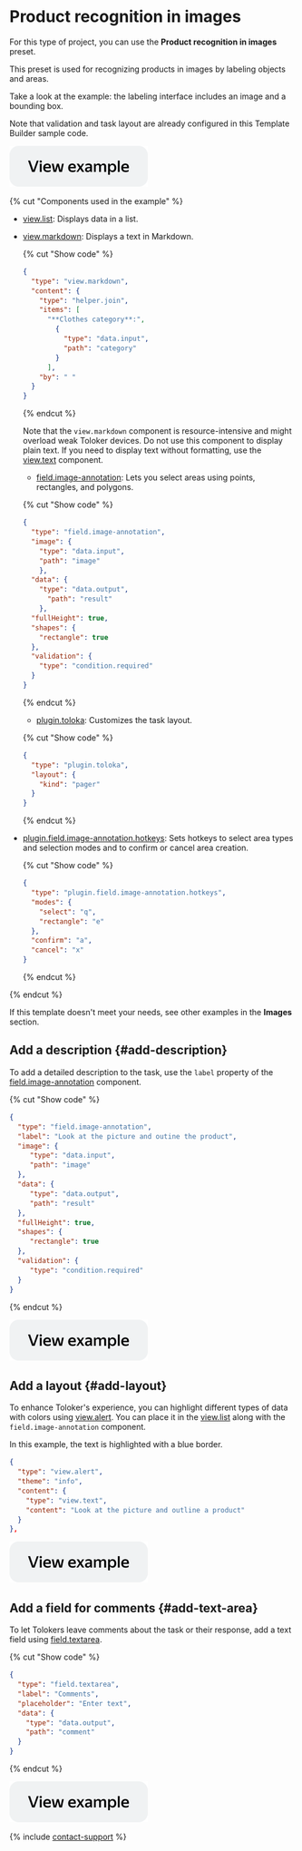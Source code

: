 # Product recognition in images

For this type of project, you can use the **Product recognition in images** preset.

This preset is used for recognizing products in images by labeling objects and areas.

Take a look at the example: the labeling interface includes an image and a bounding box.

Note that validation and task layout are already configured in this Template Builder sample code.

[![](../_images/buttons/view-example.svg)](https://ya.cc/t/wWPxyb2K4Fb2Aq)

{% cut "Components used in the example" %}

- [view.list](../reference/view.list.md): Displays data in a list.

- [view.markdown](../reference/view.markdown.md): Displays a text in Markdown.

  {% cut "Show code" %}

  ```json
  {
    "type": "view.markdown",
    "content": {
      "type": "helper.join",
      "items": [
        "**Clothes category**:",
          {
            "type": "data.input",
            "path": "category"
          }
        ],
      "by": " "
    }
  }
  ```
  {% endcut %}

  Note that the `view.markdown` component is resource-intensive and might overload weak Toloker devices. Do not use this component to display plain text. If you need to display text without formatting, use the [view.text](../reference/view.text.md) component.

  - [field.image-annotation](../reference/field.image-annotation.md): Lets you select areas using points, rectangles, and polygons.

  {% cut "Show code" %}

  ```json
  {
    "type": "field.image-annotation",
    "image": {
      "type": "data.input",
      "path": "image"
      },
    "data": {
      "type": "data.output",
        "path": "result"
      },
    "fullHeight": true,
    "shapes": {
      "rectangle": true
    },
    "validation": {
      "type": "condition.required"
    }
  }
  ```
  {% endcut %}

  - [plugin.toloka](../reference/plugin.toloka.md): Customizes the task layout.

  {% cut "Show code" %}

  ```json
  {  
    "type": "plugin.toloka",
    "layout": {
      "kind": "pager"
    }
  }
  ```

  {% endcut %}

- [plugin.field.image-annotation.hotkeys](../reference/plugin.field.image-annotation.hotkeys.md): Sets hotkeys to select area types and selection modes and to confirm or cancel area creation.

  {% cut "Show code" %}

  ```json
  {
    "type": "plugin.field.image-annotation.hotkeys",
    "modes": {
      "select": "q",
      "rectangle": "e"
    },
    "confirm": "a",
    "cancel": "x"
  }
  ```

  {% endcut %}

{% endcut %}

If this template doesn't meet your needs, see other examples in the **Images** section.

## Add a description {#add-description}

To add a detailed description to the task, use the `label` property of the [field.image-annotation](../reference/field.image-annotation.md) component.


{% cut "Show code" %}

```json
{
  "type": "field.image-annotation",
  "label": "Look at the picture and outine the product",    
  "image": {
     "type": "data.input",
     "path": "image"
  },
  "data": {
     "type": "data.output",
     "path": "result"
  },
  "fullHeight": true,
  "shapes": {
     "rectangle": true
  },
  "validation": {
     "type": "condition.required"
  }
} 
```

{% endcut %}

[![](../_images/buttons/view-example.svg)](https://ya.cc/t/zW4MLt1O4FgaBk)


## Add a layout {#add-layout}

To enhance Toloker's experience, you can highlight different types of data with colors using [view.alert](../reference/view.alert.md). You can place it in the [view.list](../reference/view.list.md) along with the `field.image-annotation` component.

In this example, the text is highlighted with a blue border.

```json
{
  "type": "view.alert",
  "theme": "info",
  "content": {
    "type": "view.text",
    "content": "Look at the picture and outline a product"
  }
},
```

[![](../_images/buttons/view-example.svg)](https://ya.cc/t/QB7ZXAcB4Fgciy)

## Add a field for comments {#add-text-area}

To let Tolokers leave comments about the task or their response, add a text field using [field.textarea](../reference/field.textarea.md).

{% cut "Show code" %}

```json
{
  "type": "field.textarea",
  "label": "Comments",
  "placeholder": "Enter text",
  "data": {
    "type": "data.output",
    "path": "comment"
  }
}
```

{% endcut %}

[![](../_images/buttons/view-example.svg)](https://ya.cc/t/IifhWjIL4FgnF8)


{% include [contact-support](../_includes/contact-support.md) %}




